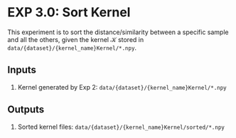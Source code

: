 # EXP 3.0: Sort Kernel

This experiment is to sort the distance/similarity between a specific sample and all the others, given the kernel $\mathcal{K}$ stored in `data/{dataset}/{kernel_name}Kernel/*.npy`.

## Inputs

1. Kernel generated by Exp 2: `data/{dataset}/{kernel_name}Kernel/*.npy`

## Outputs

1. Sorted kernel files: `data/{dataset}/{kernel_name}Kernel/sorted/*.npy`